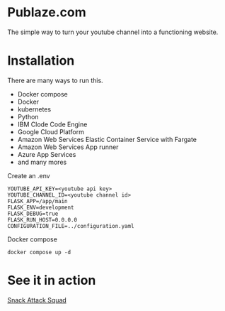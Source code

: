# Publaze.com

The simple way to turn your youtube channel into a functioning website.

# Installation
There are many ways to run this.

* Docker compose
* Docker
* kubernetes
* Python
* IBM Clode Code Engine
* Google Cloud Platform
* Amazon Web Services Elastic Container Service with Fargate
* Amazon Web Services App runner 
* Azure App Services
* and many mores

Create an .env 
```
YOUTUBE_API_KEY=<youtube api key>
YOUTUBE_CHANNEL_ID=<youtube channel id>
FLASK_APP=/app/main
FLASK_ENV=development
FLASK_DEBUG=true
FLASK_RUN_HOST=0.0.0.0
CONFIGURATION_FILE=../configuration.yaml
```

Docker compose
```
docker compose up -d
```

# See it in action
[Snack Attack Squad](https://www.snackattacksquad.com/)
